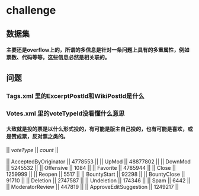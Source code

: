 challenge
============

## 数据集
#### 主要还是overflow上的，所谓的多信息是针对一条问题上具有的多重属性，例如票数、代码等等，这些信息必然是相关联的。


## 问题
### Tags.xml 里的ExcerptPostId和WikiPostId是什么
### Votes.xml 里的voteTypeId没看懂什么意思
#### 大致就是投的票是以什么形式投的，有可能是版主自己投的，也有可能是喜欢，或是赞成票，反对票之类的。

|| *voteType* || *count* ||


|| AcceptedByOriginator || 4778553 ||
|| UpMod  || 48877802 ||
|| DownMod  || 5245532 ||
|| Offensive || 1084 || 
|| Favorite || 4785944 ||
|| Close || 1259999 ||
|| Reopen || 5517 ||
|| BountyStart || 92298 ||
|| BountyClose || 91710 ||
|| Deletion || 2747587 ||
|| Undeletion || 174346 ||
|| Spam || 6442 ||
|| ModeratorReview || 447819 ||
|| ApproveEditSuggestion ||  1249217 || 




